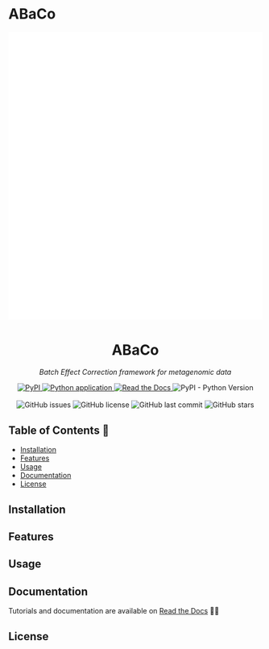 # ABaCo
![img](docs/assets/mango_fin.svg)

<h1 align="center">ABaCo</h1>
<p align="center"><em>Batch Effect Correction framework for metagenomic data</em></p>

<p align="center">
    <a href="https://pypi.org/project/abaco/">
        <img src="https://img.shields.io/pypi/v/abaco?label=PyPI" alt="PyPI">
    </a>
    <a href="https://github.com/Multiomics-Analytics-Group/abaco/actions/workflows/cicd.yml">
        <img src="https://github.com/Multiomics-Analytics-Group/abaco/actions/workflows/cicd.yml/badge.svg?branch=" alt="Python application">
    </a>
    <a href="https://abaco.readthedocs.io/en/latest/?badge=latest">
        <img src="https://readthedocs.org/projects/abaco/badge/?version=latest" alt="Read the Docs">
    </a>
    <img src="https://img.shields.io/pypi/pyversions/abaco" alt="PyPI - Python Version">
    <br>
    <br>
    <img src="https://img.shields.io/github/issues/Multiomics-Analytics-Group/abaco" alt="GitHub issues">
    <img src="https://img.shields.io/github/license/Multiomics-Analytics-Group/abaco" alt="GitHub license">
    <img src="https://img.shields.io/github/last-commit/Multiomics-Analytics-Group/abaco" alt="GitHub last commit">
    <img src="https://img.shields.io/github/stars/Multiomics-Analytics-Group/abaco?style=social" alt="GitHub stars">
</p>


## Table of Contents :bookmark_tabs:

- [Installation](#installation)
- [Features](#features)
- [Usage](#usage)
- [Documentation](#documentation)
- [License](#license)

## Installation 
## Features
## Usage
## Documentation
Tutorials and documentation are available on [Read the Docs](https://abaco.readthedocs.io/) :notebook_with_decorative_cover::grinning:
## License
